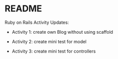 # README

Ruby on Rails Activity Updates:

* Activity 1: create own Blog without using scaffold

* Activity 2: create mini test for model

* Activity 3: create mini test for controllers

